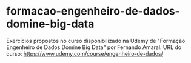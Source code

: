 # formacao-engenheiro-de-dados-domine-big-data
Exercícios propostos no curso disponibilizado na Udemy de "Formação Engenheiro de Dados Domine Big Data" por Fernando Amaral. 
URL do curso: https://www.udemy.com/course/engenheiro-de-dados/ 
